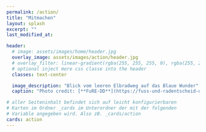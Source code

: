 ```yaml
---
permalink: /action/
title: "Mitmachen"
layout: splash
excerpt: ""
last_modified_at:

header:
  # image: assets/images/home/header.jpg
  overlay_image: assets/images/action/header.jpg
  # overlay_filter: linear-gradient(rgba(255, 255, 255, 0), rgba(255, 255, 255, 0.3))
  # optional inject more css classe into the header
  classes: text-center

  image_description: "Blick vom leeren Elbradweg auf das Blaue Wunder"
  caption: "Photo credit: [**FuRE-DD**](https://fuss-und-radentscheid-dresden.de/)"

# aller Seiteninhalt befindet sich auf leicht konfigurierbaren
# Karten im Ordner _cards im Unterordner der mit der folgenden
# Variable angegeben wird. Also zB. _cards/action
cards: action
---
```

